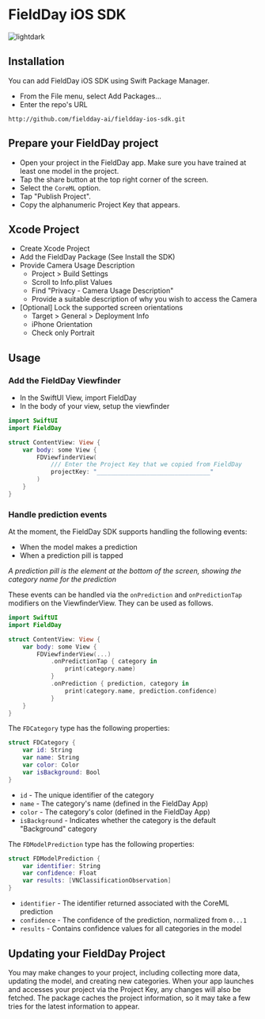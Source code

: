 # FieldDay iOS SDK
![lightdark](https://github.com/fieldday-ai/fieldday-ios-sdk/assets/58298401/acb79dd4-ff3d-49b4-b088-63b311a2be58)

## Installation

You can add FieldDay iOS SDK using Swift Package Manager.
- From the File menu, select Add Packages...
- Enter the repo's URL
```
http://github.com/fieldday-ai/fieldday-ios-sdk.git
```

## Prepare your FieldDay project

-   Open your project in the FieldDay app. Make sure you have trained at least one model in the project.
-   Tap the share button at the top right corner of the screen.
-   Select the `CoreML` option.
-   Tap "Publish Project".
-   Copy the alphanumeric Project Key that appears.


## Xcode Project

-   Create Xcode Project
-   Add the FieldDay Package (See Install the SDK)
-   Provide Camera Usage Description
    -   Project > Build Settings
    -   Scroll to Info.plist Values
    -   Find "Privacy - Camera Usage Description"
    -   Provide a suitable description of why you wish to access the Camera
-   [Optional] Lock the supported screen orientations
    -   Target > General > Deployment Info
    -   iPhone Orientation
    -   Check only Portrait

## Usage
### Add the FieldDay Viewfinder

-   In the SwiftUI View, import FieldDay
-   In the body of your view, setup the viewfinder

```swift
import SwiftUI
import FieldDay

struct ContentView: View {
    var body: some View {
        FDViewfinderView(
            /// Enter the Project Key that we copied from FieldDay
            projectKey: "________________________________"
        )
    }
}
```
    
### Handle prediction events

At the moment, the FieldDay SDK supports handling the following events:
-   When the model makes a prediction
-   When a prediction pill is tapped

*A prediction pill is the element at the bottom of the screen, showing the category name for the prediction*

These events can be handled via the `onPrediction` and `onPredictionTap` modifiers on the ViewfinderView. They can be used as follows.

```swift
import SwiftUI
import FieldDay

struct ContentView: View {
    var body: some View {
        FDViewfinderView(...)
            .onPredictionTap { category in
                print(category.name)
            }
            .onPrediction { prediction, category in
                print(category.name, prediction.confidence)
            }
    }
}
```

The `FDCategory` type has the following properties:
```swift
struct FDCategory {
    var id: String
    var name: String
    var color: Color
    var isBackground: Bool
}
```
- `id` - The unique identifier of the category
- `name` - The category's name (defined in the FieldDay App)
- `color` - The category's color (defined in the FieldDay App)
- `isBackground` - Indicates whether the category is the default "Background" category

The `FDModelPrediction` type has the following properties:
```swift
struct FDModelPrediction {
    var identifier: String
    var confidence: Float
    var results: [VNClassificationObservation]
}
```
- `identifier` - The identifier returned associated with the CoreML prediction
- `confidence` - The confidence of the prediction, normalized from `0...1`
- `results` - Contains confidence values for all categories in the model

## Updating your FieldDay Project

You may make changes to your project, including collecting more data, updating the model, and creating new categories. 
When your app launches and accesses your project via the Project Key, any changes will also be fetched. The package caches the project information, so it may take a few tries for the latest information to appear.  
